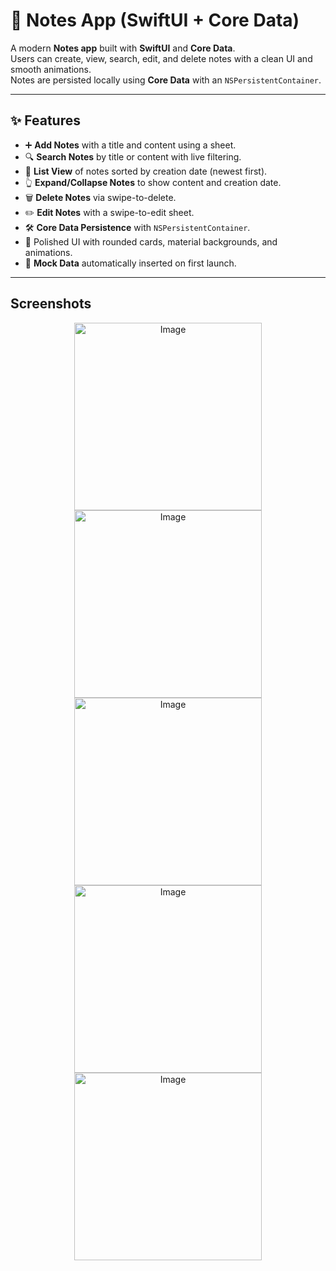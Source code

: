 # 📒 Notes App (SwiftUI + Core Data)

A modern **Notes app** built with **SwiftUI** and **Core Data**.  
Users can create, view, search, edit, and delete notes with a clean UI and smooth animations.  
Notes are persisted locally using **Core Data** with an `NSPersistentContainer`.

---

## ✨ Features

- ➕ **Add Notes** with a title and content using a sheet.
- 🔍 **Search Notes** by title or content with live filtering.
- 📑 **List View** of notes sorted by creation date (newest first).
- 👆 **Expand/Collapse Notes** to show content and creation date.
- 🗑 **Delete Notes** via swipe-to-delete.
- ✏️ **Edit Notes** with a swipe-to-edit sheet.
- 🛠 **Core Data Persistence** with `NSPersistentContainer`.
- 🎨 Polished UI with rounded cards, material backgrounds, and animations.
- 🧪 **Mock Data** automatically inserted on first launch.

---

## Screenshots

<p align="center">
    <img width="300" alt="Image" src="https://github.com/user-attachments/assets/cf54d12c-66fe-4f36-b9a6-db799cf68ed6" />
    <img width="300" alt="Image" src="https://github.com/user-attachments/assets/05bbd17f-bae8-47a4-9742-b19e861ccec8" />
    <img width="300" alt="Image" src="https://github.com/user-attachments/assets/3fc8bb82-9f5a-4ea7-9011-4195fdf29fa7" />
    <img width="300" alt="Image" src="https://github.com/user-attachments/assets/500b1e12-905b-40b2-933c-12673d72f3cd" />
    <img width="300" alt="Image" src="https://github.com/user-attachments/assets/229676f2-d775-4460-896c-3d38868c2c8a" />
</p>

